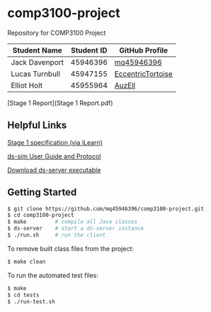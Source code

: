 # comp3100-project
Repository for COMP3100 Project

|Student Name|Student ID|GitHub Profile|
|------------|----------|---------------|
|Jack Davenport|45946396|[mq45946396](https://github.com/mq45946396)|
|Lucas Turnbull|45947155|[EccentricTortoise](https://github.com/EccentricTortoise)|
|Elliot Holt|45955964|[AuzEll](https://github.com/AuzEll)|

[Stage 1 Report](Stage 1 Report.pdf)

## Helpful Links
[Stage 1 specification (via iLearn)](https://ilearn.mq.edu.au/mod/resource/view.php?id=6384214)

[ds-sim User Guide and Protocol](https://github.com/distsys-MQ/ds-sim/blob/master/docs/ds-sim_user-guide.pdf)

[Download ds-server executable](https://github.com/distsys-MQ/ds-sim/blob/master/src/pre-compiled/ds-server)

## Getting Started

```sh
$ git clone https://github.com/mq45946396/comp3100-project.git
$ cd comp3100-project
$ make         # compile all Java classes
$ ds-server    # start a ds-server instance
$ ./run.sh     # run the client
```

To remove built class files from the project:
```sh
$ make clean
```

To run the automated test files:
```sh
$ make
$ cd tests
$ ./run-test.sh
```
